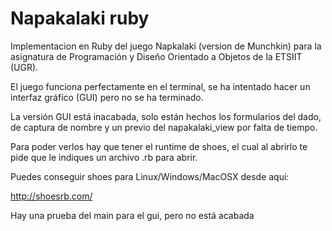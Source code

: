  
Napakalaki ruby
===============

Implementacion en Ruby del juego Napkalaki (version de Munchkin) para la asignatura de Programación y Diseño Orientado a Objetos de la ETSIIT (UGR).

El juego funciona perfectamente en el terminal, se ha intentado hacer un interfaz gráfico (GUI) pero no se ha terminado.

La versión GUI está inacabada, solo están hechos los formularios del dado, de captura de nombre y un previo del napakalaki_view por falta de tiempo. 

Para poder verlos hay que tener el runtime de shoes, el cual al abrirlo te pide que le indiques un archivo .rb para abrir. 

Puedes conseguir shoes para Linux/Windows/MacOSX desde aqui: 

http://shoesrb.com/

Hay una prueba del main para el gui, pero no está acabada
